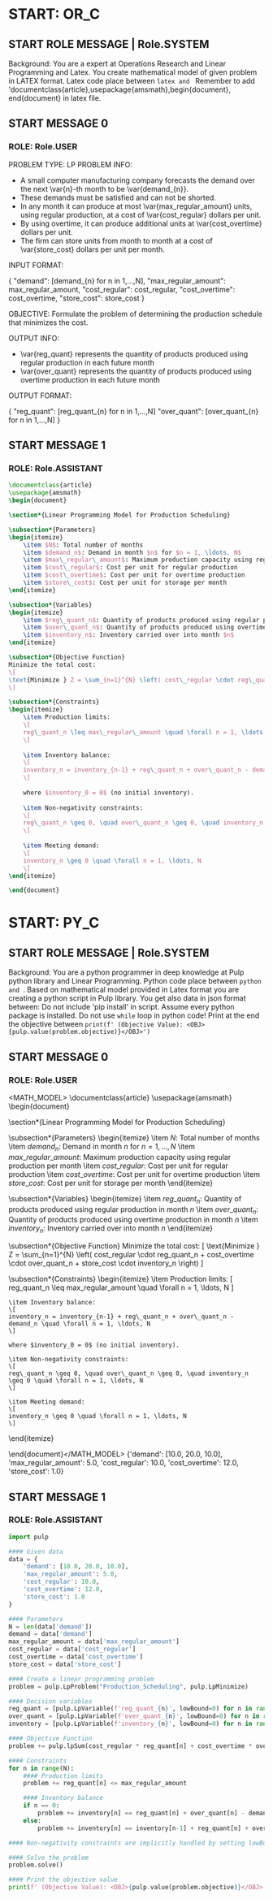 # START: OR_C 
## START ROLE MESSAGE | Role.SYSTEM 
Background: You are a expert at Operations Research and Linear Programming and Latex. You create mathematical model of given problem in LATEX format. Latex code place between ```latex and ``` Remember to add 'documentclass{article},usepackage{amsmath},begin{document}, end{document} in latex file. 
## START MESSAGE 0 
### ROLE: Role.USER
<DESCRIPTION>
PROBLEM TYPE: LP
PROBLEM INFO:

- A small computer manufacturing company forecasts the demand over the next \var{n}-th month to be \var{demand_{n}}.
- These demands must be satisfied and can not be shorted.
- In any month it can produce at most \var{max_regular_amount} units, using regular production, at a cost of \var{cost_regular} dollars per unit. 
- By using overtime, it can produce additional units at \var{cost_overtime} dollars per unit. 
- The firm can store units from month to month at a cost of \var{store_cost} dollars per unit per month. 

INPUT FORMAT:

{
	"demand": [demand_{n} for n in 1,...,N],
	"max_regular_amount": max_regular_amount,
	"cost_regular": cost_regular,
	"cost_overtime": cost_overtime,
	"store_cost": store_cost
}


OBJECTIVE: Formulate the problem of determining the production schedule that minimizes the cost.

OUTPUT INFO:

- \var{reg_quant} represents the quantity of products produced using regular production in each future month
- \var{over_quant} represents the quantity of products produced using overtime production in each future month

OUTPUT FORMAT:

{
	"reg_quant": [reg_quant_{n} for n in 1,...,N]
	"over_quant": [over_quant_{n} for n in 1,...,N]
}
</DESCRIPTION>


## START MESSAGE 1 
### ROLE: Role.ASSISTANT
```latex
\documentclass{article}
\usepackage{amsmath}
\begin{document}

\section*{Linear Programming Model for Production Scheduling}

\subsection*{Parameters}
\begin{itemize}
    \item $N$: Total number of months
    \item $demand_n$: Demand in month $n$ for $n = 1, \ldots, N$
    \item $max\_regular\_amount$: Maximum production capacity using regular production per month
    \item $cost\_regular$: Cost per unit for regular production
    \item $cost\_overtime$: Cost per unit for overtime production
    \item $store\_cost$: Cost per unit for storage per month
\end{itemize}

\subsection*{Variables}
\begin{itemize}
    \item $reg\_quant_n$: Quantity of products produced using regular production in month $n$
    \item $over\_quant_n$: Quantity of products produced using overtime production in month $n$
    \item $inventory_n$: Inventory carried over into month $n$
\end{itemize}

\subsection*{Objective Function}
Minimize the total cost:
\[
\text{Minimize } Z = \sum_{n=1}^{N} \left( cost\_regular \cdot reg\_quant_n + cost\_overtime \cdot over\_quant_n + store\_cost \cdot inventory_n \right)
\]

\subsection*{Constraints}
\begin{itemize}
    \item Production limits:
    \[
    reg\_quant_n \leq max\_regular\_amount \quad \forall n = 1, \ldots, N
    \]
    
    \item Inventory balance:
    \[
    inventory_n = inventory_{n-1} + reg\_quant_n + over\_quant_n - demand_n \quad \forall n = 1, \ldots, N
    \]
    
    where $inventory_0 = 0$ (no initial inventory).
    
    \item Non-negativity constraints:
    \[
    reg\_quant_n \geq 0, \quad over\_quant_n \geq 0, \quad inventory_n \geq 0 \quad \forall n = 1, \ldots, N
    \]
    
    \item Meeting demand:
    \[
    inventory_n \geq 0 \quad \forall n = 1, \ldots, N
    \]
\end{itemize}

\end{document}
```

# START: PY_C 
## START ROLE MESSAGE | Role.SYSTEM 
Background: You are a python programmer in deep knowledge at Pulp python library and Linear Programming. Python code place between ```python and ```. Based on mathematical model provided in Latex format you are creating a python script in Pulp library. You get also data in json format between: <DATA></DATA> Do not include 'pip install' in script. Assume every python package is installed. Do not use `while` loop in python code! Print at the end the objective between <OBJ></OBJ> `print(f' (Objective Value): <OBJ>{pulp.value(problem.objective)}</OBJ>')` 
## START MESSAGE 0 
### ROLE: Role.USER
<MATH_MODEL>
\documentclass{article}
\usepackage{amsmath}
\begin{document}

\section*{Linear Programming Model for Production Scheduling}

\subsection*{Parameters}
\begin{itemize}
    \item $N$: Total number of months
    \item $demand_n$: Demand in month $n$ for $n = 1, \ldots, N$
    \item $max\_regular\_amount$: Maximum production capacity using regular production per month
    \item $cost\_regular$: Cost per unit for regular production
    \item $cost\_overtime$: Cost per unit for overtime production
    \item $store\_cost$: Cost per unit for storage per month
\end{itemize}

\subsection*{Variables}
\begin{itemize}
    \item $reg\_quant_n$: Quantity of products produced using regular production in month $n$
    \item $over\_quant_n$: Quantity of products produced using overtime production in month $n$
    \item $inventory_n$: Inventory carried over into month $n$
\end{itemize}

\subsection*{Objective Function}
Minimize the total cost:
\[
\text{Minimize } Z = \sum_{n=1}^{N} \left( cost\_regular \cdot reg\_quant_n + cost\_overtime \cdot over\_quant_n + store\_cost \cdot inventory_n \right)
\]

\subsection*{Constraints}
\begin{itemize}
    \item Production limits:
    \[
    reg\_quant_n \leq max\_regular\_amount \quad \forall n = 1, \ldots, N
    \]
    
    \item Inventory balance:
    \[
    inventory_n = inventory_{n-1} + reg\_quant_n + over\_quant_n - demand_n \quad \forall n = 1, \ldots, N
    \]
    
    where $inventory_0 = 0$ (no initial inventory).
    
    \item Non-negativity constraints:
    \[
    reg\_quant_n \geq 0, \quad over\_quant_n \geq 0, \quad inventory_n \geq 0 \quad \forall n = 1, \ldots, N
    \]
    
    \item Meeting demand:
    \[
    inventory_n \geq 0 \quad \forall n = 1, \ldots, N
    \]
\end{itemize}

\end{document}</MATH_MODEL>
<DATA>
{'demand': [10.0, 20.0, 10.0], 'max_regular_amount': 5.0, 'cost_regular': 10.0, 'cost_overtime': 12.0, 'store_cost': 1.0}</DATA>


## START MESSAGE 1 
### ROLE: Role.ASSISTANT
```python
import pulp

#### Given data
data = {
    'demand': [10.0, 20.0, 10.0],
    'max_regular_amount': 5.0,
    'cost_regular': 10.0,
    'cost_overtime': 12.0,
    'store_cost': 1.0
}

#### Parameters
N = len(data['demand'])
demand = data['demand']
max_regular_amount = data['max_regular_amount']
cost_regular = data['cost_regular']
cost_overtime = data['cost_overtime']
store_cost = data['store_cost']

#### Create a linear programming problem
problem = pulp.LpProblem("Production_Scheduling", pulp.LpMinimize)

#### Decision variables
reg_quant = [pulp.LpVariable(f'reg_quant_{n}', lowBound=0) for n in range(N)]  #### Regular production
over_quant = [pulp.LpVariable(f'over_quant_{n}', lowBound=0) for n in range(N)]  #### Overtime production
inventory = [pulp.LpVariable(f'inventory_{n}', lowBound=0) for n in range(N)]  #### Inventory

#### Objective Function
problem += pulp.lpSum(cost_regular * reg_quant[n] + cost_overtime * over_quant[n] + store_cost * inventory[n] for n in range(N))

#### Constraints
for n in range(N):
    #### Production limits
    problem += reg_quant[n] <= max_regular_amount

    #### Inventory balance
    if n == 0:
        problem += inventory[n] == reg_quant[n] + over_quant[n] - demand[n]  #### Initial inventory is 0
    else:
        problem += inventory[n] == inventory[n-1] + reg_quant[n] + over_quant[n] - demand[n]

#### Non-negativity constraints are implicitly handled by setting lowBound=0 for decision variables

#### Solve the problem
problem.solve()

#### Print the objective value
print(f' (Objective Value): <OBJ>{pulp.value(problem.objective)}</OBJ>')
```

